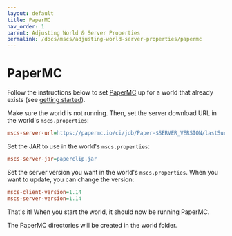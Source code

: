 ```yaml
---
layout: default
title: PaperMC 
nav_order: 1
parent: Adjusting World & Server Properties
permalink: /docs/mscs/adjusting-world-server-properties/papermc
---
```


# PaperMC

Follow the instructions below to set [PaperMC][papermc] up for a world that already exists
(see [getting started](getting-started)).

Make sure the world is not running. Then, set the server download URL in the world's `mscs.properties`:

```ini
mscs-server-url=https://papermc.io/ci/job/Paper-$SERVER_VERSION/lastSuccessfulBuild/artifact/paperclip.jar
```

Set the JAR to use in the world's `mscs.properties`:

```ini
mscs-server-jar=paperclip.jar
```

Set the server version you want in the world's `mscs.properties`. When you want  to update, you can change the version:

```ini
mscs-client-version=1.14
mscs-server-version=1.14
```

That's it! When you start the world, it should now be running PaperMC.

The PaperMC directories will be created in the world folder.

[papermc]: https://papermc.io/

